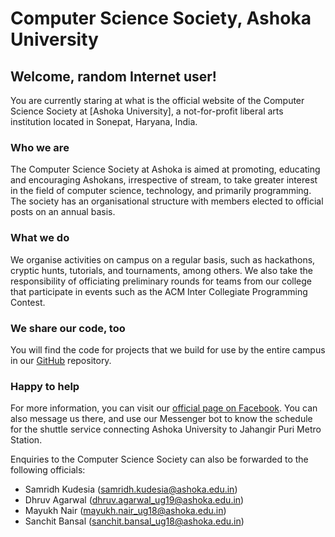# Computer Science Society, Ashoka University

## Welcome, random Internet user!

You are currently staring at what is the official website of the Computer Science Society at [Ashoka University], a not-for-profit liberal arts institution located in Sonepat, Haryana, India.

### Who we are

The Computer Science Society at Ashoka is aimed at promoting, educating and encouraging Ashokans, irrespective of stream, to take greater interest in the field of computer science, technology, and primarily programming. The society has an organisational structure with members elected to official posts on an annual basis.

### What we do

We organise activities on campus on a regular basis, such as hackathons, cryptic hunts, tutorials, and tournaments, among others. We also take the responsibility of officiating preliminary rounds for teams from our college that participate in events such as the ACM Inter Collegiate Programming Contest.

### We share our code, too

You will find the code for projects that we build for use by the entire campus in our [GitHub](https://github.com/ashoka-cs) repository.

### Happy to help

For more information, you can visit our [official page on Facebook](https://www.facebook.com/Computer-Science-Society-Ashoka-University-2170575066500830/). You can also message us there, and use our Messenger bot to know the schedule for the shuttle service connecting Ashoka University to Jahangir Puri Metro Station.

Enquiries to the Computer Science Society can also be forwarded to the following officials:

- Samridh Kudesia (samridh.kudesia@ashoka.edu.in)
- Dhruv Agarwal (dhruv.agarwal_ug19@ashoka.edu.in)
- Mayukh Nair (mayukh.nair_ug18@ashoka.edu.in)
- Sanchit Bansal (sanchit.bansal_ug18@ashoka.edu.in)

